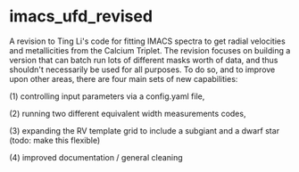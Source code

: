 # imacs_ufd_revised
A revision to Ting Li's code for fitting IMACS spectra to get radial velocities and metallicities from the Calcium Triplet.
The revision focuses on building a version that can batch run lots of different masks worth of data, and thus shouldn't necessarily be used for all purposes. 
To do so, and to improve upon other areas, there are four main sets of new capabilities:


 (1) controlling input parameters via a config.yaml file,
 
 (2) running two different equivalent width measurements codes,
 
 (3) expanding the RV template grid to include a subgiant and a dwarf star (todo: make this flexible)
 
 (4) improved documentation / general cleaning


 
